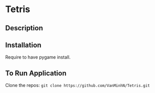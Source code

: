 # Tetris

Description 
-----------

Installation 
------------
Require to have pygame install.

To Run Application 
------------------
Clone the repos: ``git clone https://github.com/VanMinhN/Tetris.git``

